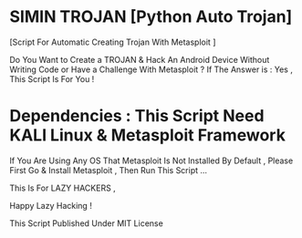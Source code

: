 # SIMIN TROJAN [Python Auto Trojan] 

[Script For Automatic Creating Trojan With Metasploit ]

Do You Want to Create a TROJAN &amp; Hack An Android Device Without Writing Code or Have a Challenge With Metasploit ? 
If The Answer is : Yes , This Script Is For You ! 

# Dependencies : This Script Need KALI Linux & Metasploit Framework 

If You Are Using Any OS That Metasploit Is Not Installed By Default , Please First Go & Install Metasploit , Then Run This Script ...


This Is For LAZY HACKERS ,

Happy Lazy Hacking !

This Script Published Under MIT License
